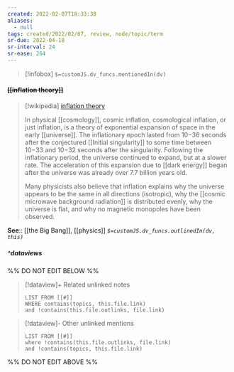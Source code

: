 ```yaml
---
created: 2022-02-07T18:33:38 
aliases:
  - null
tags: created/2022/02/07, review, node/topic/term
sr-due: 2022-04-18
sr-interval: 24
sr-ease: 264
---
```

> [!infobox]
`$=customJS.dv_funcs.mentionedIn(dv)`

#### <s class="topic-title">[[inflation theory]]</s> 

> [!wikipedia] [inflation theory](https://en.wikipedia.org/wiki/Inflation%20(cosmology))
> 
> In physical [[cosmology]], cosmic inflation, cosmological inflation, or just inflation, is a theory of exponential expansion of space in the early [[universe]]. The inflationary epoch lasted from 10−36 seconds after the conjectured [[Initial singularity]] to some time between 10−33 and 10−32 seconds after the singularity. Following the inflationary period, the universe continued to expand, but at a slower rate. The acceleration of this expansion due to [[dark energy]] began after the universe was already over 7.7 billion years old.
> 
> Many physicists also believe that inflation explains why the universe appears to be the same in all directions (isotropic), why the [[cosmic microwave background radiation]] is distributed evenly, why the universe is flat, and why no magnetic monopoles have been observed.

**See**:: [[the Big Bang]], [[physics]]
*`$=customJS.dv_funcs.outlinedIn(dv, this)`*

##### ^dataviews

%% DO NOT EDIT BELOW %%
> [!dataview]+ Related unlinked notes
> ```dataview
> LIST FROM [[#]]
> WHERE contains(topics, this.file.link)
> and !contains(this.file.outlinks, file.link)
> ```
 
> [!dataview]- Other unlinked mentions
> ```dataview
> LIST FROM [[#]]
> where !contains(this.file.outlinks, file.link)
> and !contains(topics, this.file.link)
> ```

%% DO NOT EDIT ABOVE %%
